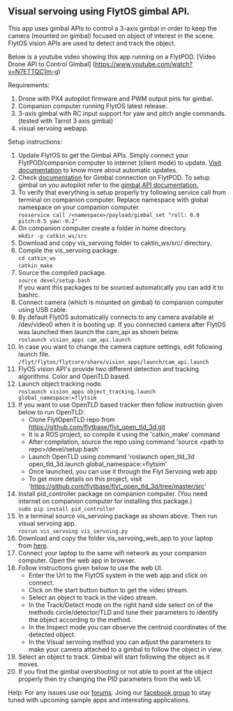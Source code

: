 Visual servoing using FlytOS gimbal API.
----------------------------------------

This app uses gimbal APIs to control a 3-axis gimbal in order to keep the camera (mounted on gimbal) focused on object of interest in the scene. FlytOS vision APIs are used to detect and track the object. 

Below is a youtube video showing this app running on a FlytPOD.
[Video Drone API to Control Gimbal] (https://www.youtube.com/watch?v=N7ETTQC1m-g) 


Requirements:
  1. Drone with PX4 autopilot firmware and PWM output pins for gimbal.
  2. Companion computer running FlytOS latest release.
  3. 3-axis gimbal with RC input support for yaw and pitch angle commands. (tested with Tarrot 3 axis gimbal)
  4. visual servoing webapp.
 
Setup instructions:
 1. Update FlytOS to get the Gimbal APIs. Simply connect your FlytPOD/companion computer to internet (client mode) to update. [Visit documentation](http://docs.flytbase.com/docs/FlytOS/GettingStarted/FlytOSUpdate.html#flytos-updates) to know more about automatic updates.
 2. Check [documentation](http://docs.flytbase.com/docs/FlytPOD/Hardware_specifications.html#gimbal) for Gimbal connection on FlytPOD.
    To setup gimbal on you autopilot refer to the [gimbal API documentation.](http://api.flytbase.com/?shell#gimbal-control) 
 3. To verify that everything is setup properly try following service call from terminal on companion computer. Replace namespace with global namespace on your companion computer.  
    `rosservice call /<namespace>/payload/gimbal_set "roll: 0.0 pitch:0.5 yaw:-0.2"`
 4. On companion computer create a folder in home directory.  
   `mkdir -p catkin_ws/src`
 5. Download and copy vis_servoing folder to caktin_ws/src/ directory.  
 6. Compile the vis_servoing package.  
    `cd catkin_ws`  
    `catkin_make`  
 7. Source the compiled package.  
    `source devel/setup.bash`  
    If you want this packages to be sourced automatically you can add it to bashrc.
 8. Connect camera (which is mounted on gimbal) to companion computer using USB cable. 
 9. By default FlytOS automatically connects to any camera available at /dev/video0 when it is booting up. If you connected camera after FlytOS was launched then launch the cam_api as shown below.  
    `roslaunch vision_apps cam_api.launch`  
 10. In case you want to change the camera capture settings, edit following launch file.  
    `/flyt/flytos/flytcore/share/vision_apps/launch/cam_api.launch`
 11. FlyOS vision API's provide two different detection and tracking algorithms. Color and OpenTLD based.
 12. Launch object tracking node.  
    `roslaunch vision_apps object_tracking.launch global_namespace:=flytsim`
 13. If you want to use OpenTLD based tracker then follow instruction given below to run OpenTLD:
     * Clone FlytOpenTLD repo from https://github.com/flytbase/flyt_open_tld_3d.git
     * It is a ROS project, so compile it using the 'catkin_make' command
     * After compilation, source the repo using command 'source \<path to repo\>/devel/setup.bash'
     * Launch OpenTLD using command 'roslaunch open_tld_3d open_tld_3d.launch global_namespace:=flytsim'
     * Once launched, you can use it through the Flyt Servoing web app
     * To get more details on this project, visit 'https://github.com/flytbase/flyt_open_tld_3d/tree/master/src'
 14. Install pid_controller package on companion computer. (You need internet on companion computer for installing this package.)  
     `sudo pip install pid_controller`
 15. In a terminal source vis_servoing package as shown above. Then run visual servoing app.  
     `rosrun vis_servoing vis_servoing.py`
 16. Download and copy the folder vis_servoing_web_app to your laptop from [here](https://minhaskamal.github.io/DownGit/#/home?url=https://github.com/flytbase/flytsamples/tree/master/Sample-Projects/visual_servoing/vis_servoing_web_app).
 17. Connect your laptop to the same wifi network as your companion computer. Open the web app in browser.
 18. Follow instructions given below to use the web UI.
     * Enter the Url to the FlytOS system in the web app and click on connect.
     * Click on the start button button to get the video stream.
     * Select an object to track in the video stream.
     * In the Track/Detect mode on the right hand side select on of the methods circle/detector/TLD and tune their parameters to identify the object according to the method.
     * In the Inspect mode you can observe the centroid coordinates of the detected object.
     * In the Visual servoing method you can adjust the parameters to make your camera attached to a gimbal to follow the object in view.
 19. Select an object to track. Gimbal will start following the object as it moves.
 20. If you find the gimbal overshooting or not able to point at the object properly then try changing the PID parameters from the web UI.
 
 
 Help: 
 For any issues use our [forums](forums.flytbase.com). Joing our [facebook group](https://www.facebook.com/groups/flytos/) to stay tuned with upcoming sample apps and interesting applications. 
